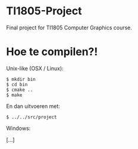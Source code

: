 TI1805-Project
==============

Final project for TI1805 Computer Graphics course.

Hoe te compilen?!
=================

Unix-like (OSX / Linux): 

````
$ mkdir bin
$ cd bin
$ cmake ..
$ make
````

En dan uitvoeren met:
````
$ ../../src/project
````

Windows:

[...]
